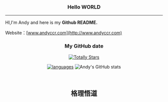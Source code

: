 <div align="center">

### Hello WORLD
---


</div>



HI,I'm Andy and <OVER>here is my **Github README.**

Website：[www.andyccr.com](http://www.andyccr.com)  

<!-- 徽章区 -->
<div align="center">

### My GitHub date

[![Totally Stars](https://img.shields.io/github/stars/Andyccr?label=总Stars&style=for-the-badge&color=gold)](https://github.com/Andyccr)

[![languages](https://github-readme-stats.vercel.app/api/top-langs/?username=andyccr&layout=donut)](https://github.com/andyccr/andyccr) ![Andy's GitHub stats](https://github-readme-stats.vercel.app/api?username=Andyccr&show_icons=true&theme=transparent)
</div>

<br clear="both">

<h2 align="center">格理悟道</h2>
